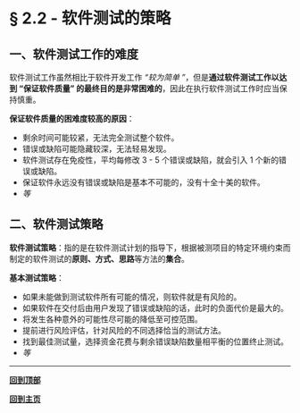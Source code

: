 # § 2.2 - 软件测试的策略

## 一、软件测试工作的难度

软件测试工作虽然相比于软件开发工作 *“较为简单 ”*，但是**通过软件测试工作以达到 “保证软件质量” 的最终目的是非常困难的**，因此在执行软件测试工作时应当保持慎重。

**保证软件质量的困难度较高的原因**：

- 剩余时间可能较紧，无法完全测试整个软件。
- 错误或缺陷可能隐藏较深，无法轻易发现。
- 软件测试存在免疫性，平均每修改 3 - 5 个错误或缺陷，就会引入 1 个新的错误或缺陷。
- 保证软件永远没有错误或缺陷是基本不可能的，没有十全十美的软件。
- *等*

## 二、软件测试策略

**软件测试策略**：指的是在软件测试计划的指导下，根据被测项目的特定环境约束而制定的软件测试的**原则、方式、思路**等方法的**集合**。

**基本测试策略**：

- 如果未能做到测试软件所有可能的情况，则软件就是有风险的。
- 如果软件在交付后由用户发现了错误或缺陷的话，此时的负面代价是最大的。
- 将发生各种意外的可能性尽可能的降低至可控范围。
- 提前进行风险评估，针对风险的不同选择恰当的测试方法。
- 找到最佳测试量，选择资金花费与剩余错误缺陷数量相平衡的位置终止测试。
- *等*

---
[**回到顶部**]()

[**回到主页**](https://github.com/Lingggao/Software-Testing-Basics#%E8%BD%AF%E4%BB%B6%E6%B5%8B%E8%AF%95%E5%9F%BA%E7%A1%80)